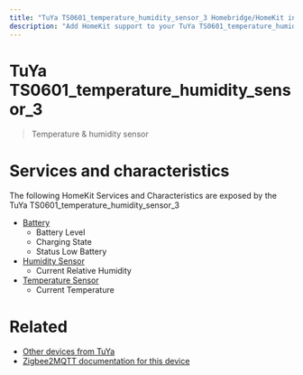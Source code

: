 ```yaml
---
title: "TuYa TS0601_temperature_humidity_sensor_3 Homebridge/HomeKit integration"
description: "Add HomeKit support to your TuYa TS0601_temperature_humidity_sensor_3, using Homebridge, Zigbee2MQTT and homebridge-z2m."
---
```

<!---
This file has been GENERATED using src/docgen/docgen.ts
DO NOT EDIT THIS FILE MANUALLY!
-->
# TuYa TS0601_temperature_humidity_sensor_3
> Temperature & humidity sensor


# Services and characteristics
The following HomeKit Services and Characteristics are exposed by
the TuYa TS0601_temperature_humidity_sensor_3

* [Battery](../../battery.md)
  * Battery Level
  * Charging State
  * Status Low Battery
* [Humidity Sensor](../../sensors.md)
  * Current Relative Humidity
* [Temperature Sensor](../../sensors.md)
  * Current Temperature


# Related
* [Other devices from TuYa](../index.md#tuya)
* [Zigbee2MQTT documentation for this device](https://www.zigbee2mqtt.io/devices/TS0601_temperature_humidity_sensor_3.html)